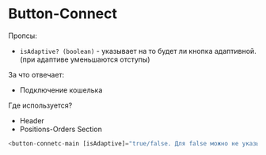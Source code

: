 # Button-Connect

Пропсы:

- `isAdaptive? (boolean)` - указывает на то будет ли кнопка адаптивной. (при адаптиве уменьшаются отступы)

За что отвечает:

- Подключение кошелька

Где используется?

- Header
- Positions-Orders Section

```ts
<button-connetc-main [isAdaptive]="true/false. Для false можно не указывать." >
```
